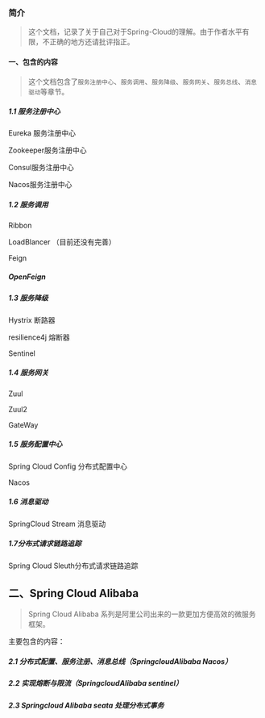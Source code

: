 ### 简介

> 这个文档，记录了关于自己对于Spring-Cloud的理解。由于作者水平有限，不正确的地方还请批评指正。

#### 一、包含的内容

> 这个文档包含了`服务注册中心`、`服务调用`、`服务降级`、`服务网关`、`服务总线`、`消息驱动`等章节。

##### 1.1 服务注册中心

Eureka 服务注册中心

Zookeeper服务注册中心

Consul服务注册中心

Nacos服务注册中心

##### 1.2 服务调用

Ribbon

LoadBlancer （目前还没有完善）

Feign

##### OpenFeign

##### 1.3 服务降级

Hystrix 断路器

resilience4j 熔断器

Sentinel

##### 1.4 服务网关

Zuul

Zuul2

GateWay

##### 1.5 服务配置中心

Spring Cloud Config 分布式配置中心

Nacos

##### 1.6 消息驱动

SpringCloud Stream 消息驱动

##### 1.7分布式请求链路追踪

 Spring Cloud Sleuth分布式请求链路追踪

## 二、Spring Cloud Alibaba

> Spring Cloud Alibaba 系列是阿里公司出来的一款更加方便高效的微服务框架。

主要包含的内容：

##### 2.1 分布式配置、服务注册、消息总线（SpringcloudAlibaba Nacos）

##### 2.2 实现熔断与限流（SpringcloudAlibaba sentinel）

##### 2.3 Springcloud Alibaba seata 处理分布式事务

